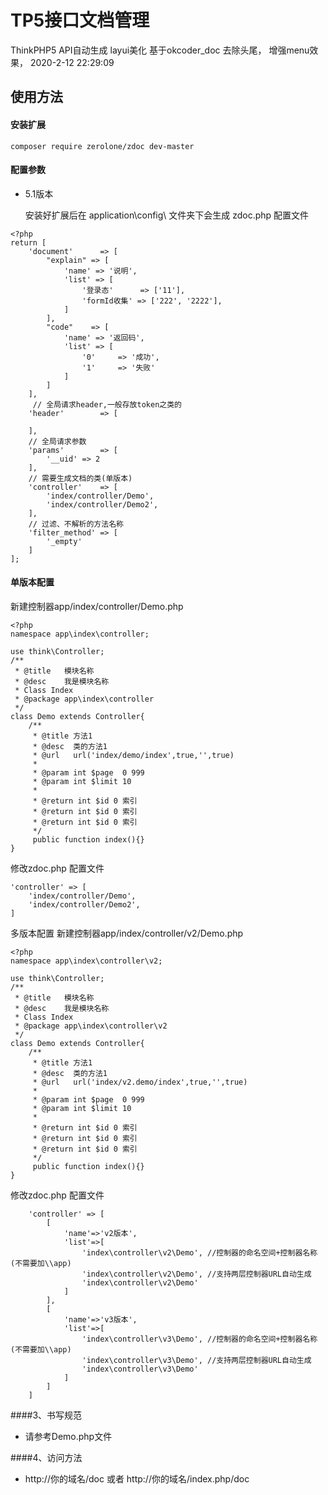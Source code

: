 # TP5接口文档管理

ThinkPHP5 API自动生成 layui美化 基于okcoder_doc
去除头尾， 增强menu效果， 2020-2-12 22:29:09

## 使用方法
#### 安装扩展
```
composer require zerolone/zdoc dev-master
```

#### 配置参数
- 5.1版本

    安装好扩展后在 application\config\ 文件夹下会生成 zdoc.php 配置文件
```
<?php
return [
    'document'      => [
        "explain" => [
            'name' => '说明',
            'list' => [
                '登录态'      => ['11'],
                'formId收集' => ['222', '2222'],
            ]
        ],
        "code"    => [
            'name' => '返回码',
            'list' => [
                '0'     => '成功',
                '1'     => '失败'
            ]
        ]
    ],
     // 全局请求header,一般存放token之类的
    'header'        => [

    ],
    // 全局请求参数
    'params'        => [
        '__uid' => 2
    ],
    // 需要生成文档的类(单版本)
    'controller'    => [
        'index/controller/Demo',
        'index/controller/Demo2',
    ],
    // 过滤、不解析的方法名称
    'filter_method' => [
        '_empty'
    ]
];
```


#### 单版本配置
新建控制器app/index/controller/Demo.php
```
<?php
namespace app\index\controller;

use think\Controller;
/**
 * @title   模块名称
 * @desc    我是模块名称
 * Class Index
 * @package app\index\controller
 */
class Demo extends Controller{
    /**
     * @title 方法1
     * @desc  类的方法1
     * @url   url('index/demo/index',true,'',true)
     *
     * @param int $page  0 999
     * @param int $limit 10
     *
     * @return int $id 0 索引
     * @return int $id 0 索引
     * @return int $id 0 索引
     */
     public function index(){}
}
```
修改zdoc.php 配置文件

```
'controller' => [
    'index/controller/Demo',
    'index/controller/Demo2',
]
```

 多版本配置
新建控制器app/index/controller/v2/Demo.php
```
<?php
namespace app\index\controller\v2;

use think\Controller;
/**
 * @title   模块名称
 * @desc    我是模块名称
 * Class Index
 * @package app\index\controller\v2
 */
class Demo extends Controller{
    /**
     * @title 方法1
     * @desc  类的方法1
     * @url   url('index/v2.demo/index',true,'',true)
     *
     * @param int $page  0 999
     * @param int $limit 10
     *
     * @return int $id 0 索引
     * @return int $id 0 索引
     * @return int $id 0 索引
     */
     public function index(){}
}
```
修改zdoc.php 配置文件

```
    'controller' => [
        [
            'name'=>'v2版本',
            'list'=>[
                'index\controller\v2\Demo', //控制器的命名空间+控制器名称(不需要加\\app)
                'index\controller\v2\Demo', //支持两层控制器URL自动生成
                'index\controller\v2\Demo'
            ]
        ],
        [
            'name'=>'v3版本',
            'list'=>[
                'index\controller\v3\Demo', //控制器的命名空间+控制器名称(不需要加\\app)
                'index\controller\v3\Demo', //支持两层控制器URL自动生成
                'index\controller\v3\Demo'
            ]
        ]
    ]
```
####3、书写规范

- 请参考Demo.php文件


####4、访问方法
- http://你的域名/doc 或者 http://你的域名/index.php/doc 
